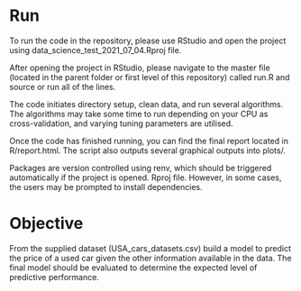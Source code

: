 # Run
To run the code in the repository, please use RStudio and open the project using data_science_test_2021_07_04.Rproj file.

After opening the project in RStudio, please navigate to the master file (located in the parent folder or first level of this repository) called run.R and source or run all of the lines.

The code initiates directory setup, clean data, and run several algorithms. The algorithms may take some time to run depending on your CPU as cross-validation, and varying tuning parameters are utilised.

Once the code has finished running, you can find the final report located in R/report.html.
The script also outputs several graphical outputs into plots/.

Packages are version controlled using renv, which should be triggered automatically if the project is opened. Rproj file. However, in some cases, the users may be prompted to install dependencies.

# Objective
From the supplied dataset (USA_cars_datasets.csv) build a model to predict the price of a used car given the other information available in the data. The final model should be evaluated to determine the expected level of predictive performance.